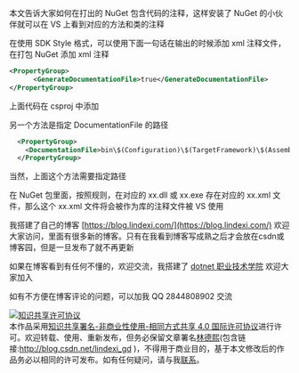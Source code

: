 
本文告诉大家如何在打出的 NuGet 包含代码的注释，这样安装了 NuGet 的小伙伴就可以在 VS 上看到对应的方法和类的注释

<!--more-->


<!-- CreateTime:2020/7/27 9:40:40 -->

<!-- 发布 -->
<!-- 标签：Roslyn,MSBuild,编译器 -->

在使用 SDK Style 格式，可以使用下面一句话在输出的时候添加 xml 注释文件，在打包 NuGet 添加 xml 注释

```xml
<PropertyGroup>
      <GenerateDocumentationFile>true</GenerateDocumentationFile>
</PropertyGroup>
```

上面代码在 csproj 中添加

另一个方法是指定 DocumentationFile 的路径

```xml
  <PropertyGroup>
    <DocumentationFile>bin\$(Configuration)\$(TargetFramework)\$(AssemblyName).xml</DocumentationFile>
  </PropertyGroup>
```

当然，上面这个方法需要指定路径

在 NuGet 包里面，按照规则，在对应的 xx.dll 或 xx.exe 存在对应的 xx.xml 文件，那么这个 xx.xml 文件将会被作为库的注释文件被 VS 使用



我搭建了自己的博客 [https://blog.lindexi.com/](https://blog.lindexi.com/) 欢迎大家访问，里面有很多新的博客。只有在我看到博客写成熟之后才会放在csdn或博客园，但是一旦发布了就不再更新

如果在博客看到有任何不懂的，欢迎交流，我搭建了 [dotnet 职业技术学院](https://t.me/dotnet_campus) 欢迎大家加入

如有不方便在博客评论的问题，可以加我 QQ 2844808902 交流

<a rel="license" href="http://creativecommons.org/licenses/by-nc-sa/4.0/"><img alt="知识共享许可协议" style="border-width:0" src="https://licensebuttons.net/l/by-nc-sa/4.0/88x31.png" /></a><br />本作品采用<a rel="license" href="http://creativecommons.org/licenses/by-nc-sa/4.0/">知识共享署名-非商业性使用-相同方式共享 4.0 国际许可协议</a>进行许可。欢迎转载、使用、重新发布，但务必保留文章署名[林德熙](http://blog.csdn.net/lindexi_gd)(包含链接:http://blog.csdn.net/lindexi_gd )，不得用于商业目的，基于本文修改后的作品务必以相同的许可发布。如有任何疑问，请与我[联系](mailto:lindexi_gd@163.com)。